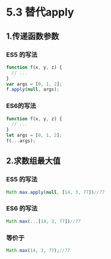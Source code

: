 # 5.3 替代apply

## 1.传递函数参数
### ES5 的写法
```js
function f(x, y, z) {
  // ...
}
var args = [0, 1, 2];
f.apply(null, args);
```

### ES6的写法
```js
function f(x, y, z) {
  // ...
}
let args = [0, 1, 2];
f(...args);
```

## 2.求数组最大值
### ES5 的写法
```js
Math.max.apply(null, [14, 3, 77])//77
```

### ES6 的写法
```js
Math.max(...[14, 3, 77])//77
```

### 等价于
```js
Math.max(14, 3, 77);//77
```